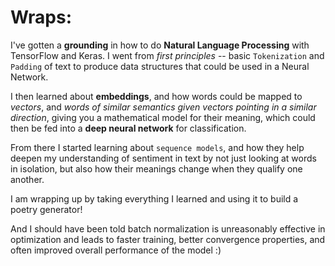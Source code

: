 # Wraps:
I've gotten a **grounding** in how to do **Natural Language Processing** with TensorFlow and Keras. I went from *first principles* -- basic `Tokenization` and `Padding` of text to produce data structures that could be used in a Neural Network. 

I then learned about **embeddings**, and how words could be mapped to *vectors*, and *words of similar semantics given vectors pointing in a similar direction*, giving you a mathematical model for their meaning, which could then be fed into a **deep neural network** for classification.

From there I started learning about `sequence models`, and how they help deepen my understanding of sentiment in text by not just looking at words in isolation, but also how their meanings change when they qualify one another. 

I am wrapping up by taking everything I learned and using it to build a poetry generator!

And I should have been told batch normalization is unreasonably effective in optimization and leads to faster training, better convergence properties, and often improved overall performance of the model :)